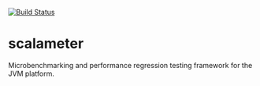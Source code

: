 [![Build Status](https://travis-ci.org/scalameter/scalameter.png?branch=master)](https://travis-ci.org/scalameter/scalameter)

scalameter
==========

Microbenchmarking and performance regression testing framework for the JVM platform.


